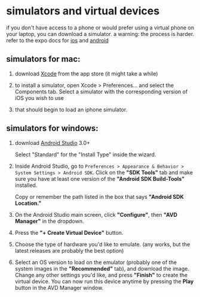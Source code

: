 # simulators and virtual devices

if you don't have access to a phone or would prefer using a virtual phone on your laptop, you can download a simulator. a warning: the process is harder. refer to the expo docs for [ios](https://docs.expo.io/workflow/ios-simulator/) and [android](https://docs.expo.io/workflow/android-studio-emulator/)

## simulators for mac:

1. download [Xcode](https://apps.apple.com/us/app/xcode/id497799835?mt=12) from the app store (it might take a while)

2. to install a simulator, open Xcode > Preferences... and select the Components tab. Select a simulator with the corresponding version of iOS you wish to use

3. that should begin to load an iphone simulator.

## simulators for windows:

1. download [Android Studio](https://developer.android.com/studio/index.html) 3.0+

   Select "Standard" for the "Install Type" inside the wizard.

2. Inside Android Studio, go to `Preferences > Appearance & Behavior > System Settings > Android SDK`. Click on the **"SDK Tools"** tab and make sure you have at least one version of the **"Android SDK Build-Tools"** installed.

   Copy or remember the path listed in the box that says **"Android SDK Location."**

3. On the Android Studio main screen, click **"Configure"**, then **"AVD Manager"** in the dropdown.

4. Press the **"+ Create Virtual Device"** button.

5. Choose the type of hardware you'd like to emulate. (any works, but the latest releases are probably the best option)

6. Select an OS version to load on the emulator (probably one of the system images in the **"Recommended"** tab), and download the image. Change any other settings you'd like, and press **"Finish"** to create the virtual device. You can now run this device anytime by pressing the **Play** button in the AVD Manager window.
